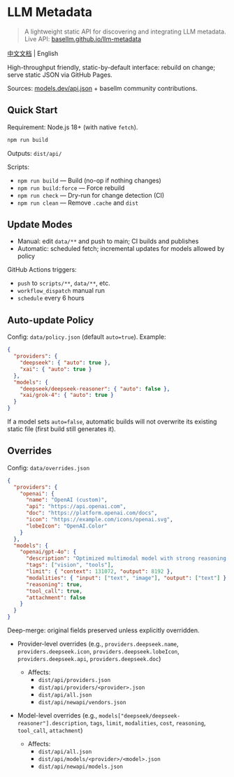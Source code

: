 # LLM Metadata

> A lightweight static API for discovering and integrating LLM metadata. Live API: [basellm.github.io/llm-metadata](https://basellm.github.io/llm-metadata/)

[中文文档](README.zh-CN.md) | English

High-throughput friendly, static-by-default interface: rebuild on change; serve static JSON via GitHub Pages.

Sources: [models.dev/api.json](https://models.dev/api.json) + basellm community contributions.

## Quick Start

Requirement: Node.js 18+ (with native `fetch`).

```bash
npm run build
```

Outputs: `dist/api/`

Scripts:

- `npm run build` — Build (no-op if nothing changes)
- `npm run build:force` — Force rebuild
- `npm run check` — Dry-run for change detection (CI)
- `npm run clean` — Remove `.cache` and `dist`

## Update Modes

- Manual: edit `data/**` and push to main; CI builds and publishes
- Automatic: scheduled fetch; incremental updates for models allowed by policy

GitHub Actions triggers:

- `push` to `scripts/**`, `data/**`, etc.
- `workflow_dispatch` manual run
- `schedule` every 6 hours

## Auto-update Policy

Config: `data/policy.json` (default `auto=true`). Example:

```json
{
  "providers": {
    "deepseek": { "auto": true },
    "xai": { "auto": true }
  },
  "models": {
    "deepseek/deepseek-reasoner": { "auto": false },
    "xai/grok-4": { "auto": true }
  }
}
```

If a model sets `auto=false`, automatic builds will not overwrite its existing static file (first build still generates it).

## Overrides

Config: `data/overrides.json`

```json
{
  "providers": {
    "openai": {
      "name": "OpenAI (custom)",
      "api": "https://api.openai.com",
      "doc": "https://platform.openai.com/docs",
      "icon": "https://example.com/icons/openai.svg",
      "lobeIcon": "OpenAI.Color"
    }
  },
  "models": {
    "openai/gpt-4o": {
      "description": "Optimized multimodal model with strong reasoning.",
      "tags": ["vision", "tools"],
      "limit": { "context": 131072, "output": 8192 },
      "modalities": { "input": ["text", "image"], "output": ["text"] },
      "reasoning": true,
      "tool_call": true,
      "attachment": false
    }
  }
}
```

Deep-merge: original fields preserved unless explicitly overridden.

- Provider-level overrides (e.g., `providers.deepseek.name`, `providers.deepseek.icon`, `providers.deepseek.lobeIcon`, `providers.deepseek.api`, `providers.deepseek.doc`)
  - Affects:
    - `dist/api/providers.json`
    - `dist/api/providers/<provider>.json`
    - `dist/api/all.json`
    - `dist/api/newapi/vendors.json`

- Model-level overrides (e.g., `models["deepseek/deepseek-reasoner"].description`, `tags`, `limit`, `modalities`, `cost`, `reasoning`, `tool_call`, `attachment`)
  - Affects:
    - `dist/api/all.json`
    - `dist/api/models/<provider>/<model>.json`
    - `dist/api/newapi/models.json`
